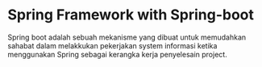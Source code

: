 # Spring Framework with Spring-boot

Spring boot adalah sebuah mekanisme yang dibuat untuk memudahkan sahabat dalam melakkukan pekerjakan system informasi ketika menggunakan Spring sebagai kerangka kerja penyelesain project.

 

